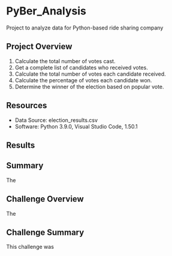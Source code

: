# PyBer_Analysis
Project to analyze data for Python-based ride sharing company

## Project Overview

1. Calculate the total number of votes cast.
2. Get a complete list of candidates who received votes.
3. Calculate the total number of votes each candidate received.
4. Calculate the percentage of votes each candidate won.
5. Determine the winner of the election based on popular vote.

## Resources
- Data Source: election_results.csv
- Software: Python 3.9.0, Visual Studio Code, 1.50.1

## Results

## Summary    
The 

## Challenge Overview
The 

## Challenge Summary
This challenge was 
